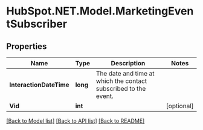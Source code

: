 # HubSpot.NET.Model.MarketingEventSubscriber

## Properties

Name | Type | Description | Notes
------------ | ------------- | ------------- | -------------
**InteractionDateTime** | **long** | The date and time at which the contact subscribed to the event. | 
**Vid** | **int** |  | [optional] 

[[Back to Model list]](../README.md#documentation-for-models) [[Back to API list]](../README.md#documentation-for-api-endpoints) [[Back to README]](../README.md)

